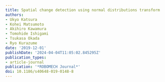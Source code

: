 ```yaml
---
title: Spatial change detection using normal distributions transform
authors:
- Ukyo Katsura
- Kohei Matsumoto
- Akihiro Kawamura
- Tomohide Ishigami
- Tsukasa Okada
- Ryo Kurazume
date: '2019-12-01'
publishDate: '2024-04-04T11:05:02.845295Z'
publication_types:
- article-journal
publication: '*ROBOMECH Journal*'
doi: 10.1186/s40648-019-0148-8
---
```

